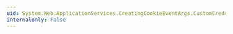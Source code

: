 ```yaml
---
uid: System.Web.ApplicationServices.CreatingCookieEventArgs.CustomCredential
internalonly: False
---
```

